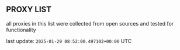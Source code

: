 ## PROXY LIST

all proxies in this list were collected from open sources and tested for functionality

last update: `2025-01-29 08:52:00.497102+00:00` UTC